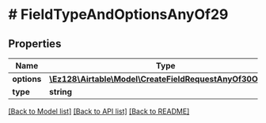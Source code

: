 # # FieldTypeAndOptionsAnyOf29

## Properties

Name | Type | Description | Notes
------------ | ------------- | ------------- | -------------
**options** | [**\Ez128\Airtable\Model\CreateFieldRequestAnyOf30Options**](CreateFieldRequestAnyOf30Options.md) |  |
**type** | **string** |  |

[[Back to Model list]](../../README.md#models) [[Back to API list]](../../README.md#endpoints) [[Back to README]](../../README.md)
